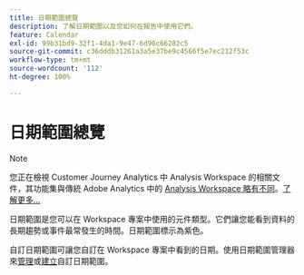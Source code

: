 ```yaml
---
title: 日期範圍總覽
description: 了解日期範圍以及您如何在報告中使用它們。
feature: Calendar
exl-id: 99b31bd9-32f1-4da1-9e47-6d90c66282c5
source-git-commit: c36dddb31261a3a5e37be9c4566f5e7ec212f53c
workflow-type: tm+mt
source-wordcount: '112'
ht-degree: 100%

---
```


# 日期範圍總覽

>[!NOTE]
>
>您正在檢視 Customer Journey Analytics 中 Analysis Workspace 的相關文件，其功能集與傳統 Adobe Analytics 中的 [Analysis Workspace 略有不同](https://experienceleague.adobe.com/docs/analytics/analyze/analysis-workspace/home.html?lang=zh-Hant)。[了解更多...](/help/getting-started/cja-aa.md)

日期範圍是您可以在 Workspace 專案中使用的元件類型。它們讓您能看到資料的長期趨勢或事件最常發生的時間。日期範圍標示為紫色。

自訂日期範圍可讓您自訂在 Workspace 專案中看到的日期。使用日期範圍管理器來[管理](manage.md)或[建立](create.md)自訂日期範圍。
